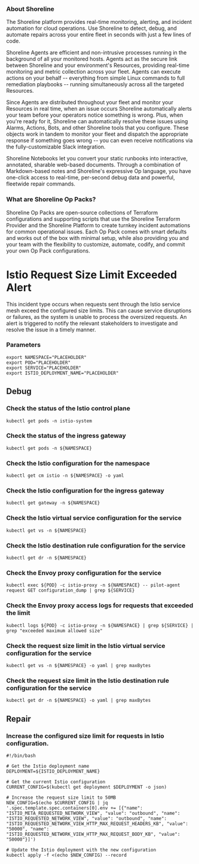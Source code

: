 
### About Shoreline
The Shoreline platform provides real-time monitoring, alerting, and incident automation for cloud operations. Use Shoreline to detect, debug, and automate repairs across your entire fleet in seconds with just a few lines of code.

Shoreline Agents are efficient and non-intrusive processes running in the background of all your monitored hosts. Agents act as the secure link between Shoreline and your environment's Resources, providing real-time monitoring and metric collection across your fleet. Agents can execute actions on your behalf -- everything from simple Linux commands to full remediation playbooks -- running simultaneously across all the targeted Resources.

Since Agents are distributed throughout your fleet and monitor your Resources in real time, when an issue occurs Shoreline automatically alerts your team before your operators notice something is wrong. Plus, when you're ready for it, Shoreline can automatically resolve these issues using Alarms, Actions, Bots, and other Shoreline tools that you configure. These objects work in tandem to monitor your fleet and dispatch the appropriate response if something goes wrong -- you can even receive notifications via the fully-customizable Slack integration.

Shoreline Notebooks let you convert your static runbooks into interactive, annotated, sharable web-based documents. Through a combination of Markdown-based notes and Shoreline's expressive Op language, you have one-click access to real-time, per-second debug data and powerful, fleetwide repair commands.

### What are Shoreline Op Packs?
Shoreline Op Packs are open-source collections of Terraform configurations and supporting scripts that use the Shoreline Terraform Provider and the Shoreline Platform to create turnkey incident automations for common operational issues. Each Op Pack comes with smart defaults and works out of the box with minimal setup, while also providing you and your team with the flexibility to customize, automate, codify, and commit your own Op Pack configurations.

# Istio Request Size Limit Exceeded Alert

This incident type occurs when requests sent through the Istio service mesh exceed the configured size limits. This can cause service disruptions or failures, as the system is unable to process the oversized requests. An alert is triggered to notify the relevant stakeholders to investigate and resolve the issue in a timely manner.

### Parameters

```shell
export NAMESPACE="PLACEHOLDER"
export POD="PLACEHOLDER"
export SERVICE="PLACEHOLDER"
export ISTIO_DEPLOYMENT_NAME="PLACEHOLDER"
```

## Debug

### Check the status of the Istio control plane

```shell
kubectl get pods -n istio-system
```

### Check the status of the ingress gateway

```shell
kubectl get pods -n ${NAMESPACE}
```

### Check the Istio configuration for the namespace

```shell
kubectl get cm istio -n ${NAMESPACE} -o yaml
```

### Check the Istio configuration for the ingress gateway

```shell
kubectl get gateway -n ${NAMESPACE}
```

### Check the Istio virtual service configuration for the service

```shell
kubectl get vs -n ${NAMESPACE}
```

### Check the Istio destination rule configuration for the service

```shell
kubectl get dr -n ${NAMESPACE}
```

### Check the Envoy proxy configuration for the service

```shell
kubectl exec ${POD} -c istio-proxy -n ${NAMESPACE} -- pilot-agent request GET configuration_dump | grep ${SERVICE}
```

### Check the Envoy proxy access logs for requests that exceeded the limit

```shell
kubectl logs ${POD} -c istio-proxy -n ${NAMESPACE} | grep ${SERVICE} | grep "exceeded maximum allowed size"
```

### Check the request size limit in the Istio virtual service configuration for the service

```shell
kubectl get vs -n ${NAMESPACE} -o yaml | grep maxBytes
```

### Check the request size limit in the Istio destination rule configuration for the service

```shell
kubectl get dr -n ${NAMESPACE} -o yaml | grep maxBytes
```

## Repair

### Increase the configured size limit for requests in Istio configuration.

```shell
#!/bin/bash

# Get the Istio deployment name
DEPLOYMENT=${ISTIO_DEPLOYMENT_NAME}

# Get the current Istio configuration
CURRENT_CONFIG=$(kubectl get deployment $DEPLOYMENT -o json)

# Increase the request size limit to 50MB
NEW_CONFIG=$(echo $CURRENT_CONFIG | jq '.spec.template.spec.containers[0].env += [{"name": "ISTIO_META_REQUESTED_NETWORK_VIEW", "value": "outbound", "name": "ISTIO_REQUESTED_NETWORK_VIEW", "value": "outbound", "name": "ISTIO_REQUESTED_NETWORK_VIEW_HTTP_MAX_REQUEST_HEADERS_KB", "value": "50000", "name": "ISTIO_REQUESTED_NETWORK_VIEW_HTTP_MAX_REQUEST_BODY_KB", "value": "50000"}]')

# Update the Istio deployment with the new configuration
kubectl apply -f <(echo $NEW_CONFIG) --record
```